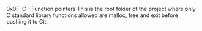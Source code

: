 0x0F. C - Function pointers
This is the root folder of the project where only C standard library functions allowed are malloc, free and exit before pushing it to Git.
